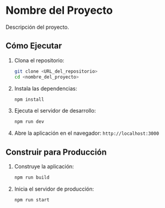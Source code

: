 # Nombre del Proyecto

Descripción del proyecto.

## Cómo Ejecutar

1.  Clona el repositorio:

    ```bash
    git clone <URL_del_repositorio>
    cd <nombre_del_proyecto>
    ```

2.  Instala las dependencias:

    ```bash
    npm install
    ```

3.  Ejecuta el servidor de desarrollo:

    ```bash
    npm run dev
    ```

4.  Abre la aplicación en el navegador: `http://localhost:3000`

## Construir para Producción

1.  Construye la aplicación:

    ```bash
    npm run build
    ```

2.  Inicia el servidor de producción:

    ```bash
    npm run start
    ```